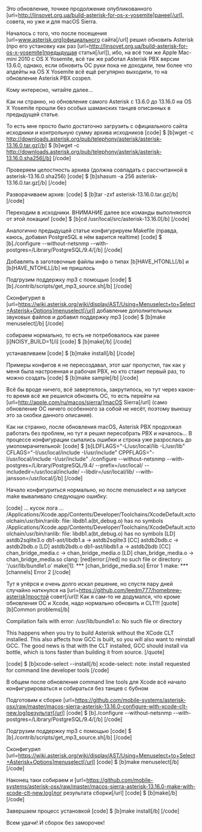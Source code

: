 Это обновление, точнее продолжение опубликованного [url=http://linsovet.org.ua/build-asterisk-for-os-x-yosemite]ранее[/url], совета, но уже и для macOS Sierra.

Началось с того, что после посещения [url=www.asterisk.org]официального сайта[/url] решил обновить Asterisk (про его установку как раз [url=http://linsovet.org.ua/build-asterisk-for-os-x-yosemite]предыдущая статья[/url]), ибо, на всё том же Apple Mac-mini 2010 с OS X Yosemite, всё так же работал Asterisk PBX версии 13.6.0, однако, если обновить ОС руки пока не доходили, тем более что апдейты на OS X Yosemite всё ещё регулярно выходили, то на обновление Asterisk PBX созрел.

Кому интересно, читайте далее...


Как ни странно, но обновление самого Asterisk с 13.6.0 до 13.16.0 на OS X Yosemite прошли без особых шаманских танцев описанных в предыдущей статье.

То есть мне просто было достаточно загрузить с официального сайта исходники и контрольную сумму архива исходников
[code]
$ [b]wget -c http://downloads.asterisk.org/pub/telephony/asterisk/asterisk-13.16.0.tar.gz[/b]
$ [b]wget -c http://downloads.asterisk.org/pub/telephony/asterisk/asterisk-13.16.0.sha256[/b]
[/code]

Проверяем целостность архива (должна совпадать с рассчитанной в asterisk-13.16.0.sha256)
[code]
$ [b]shasum -a 256 asterisk-13.16.0.tar.gz[/b]
[/code]

Разворачиваем архив:
[code]
$ [b]tar -zxf asterisk-13.16.0.tar.gz[/b]
[/code]

Переходим в исходники. ВНИМАНИЕ далее все команды выполняются от этой локации!
[code]
$ [b]cd /usr/local/src/asterisk-13.16.0[/b]
[/code]

Аналогично предыдущей статье конфигурируем Makefile (правда, каюсь, добавил PostgreSQL в нём варится realtime)
[code]
$ [b]./configure --without-netsnmp --with-postgres=/Library/PostgreSQL/9.4/[/b]
[/code]

Добавлять в заготовочные файлы инфо о типах [b]HAVE_HTONLL[/b] и [b]HAVE_NTOHLL[/b] не пришлось

Подгрузим поддержку mp3 с помощью
[code]
$ [b]./contrib/scripts/get_mp3_source.sh[/b]
[/code]

Сконфигурил в [url=https://wiki.asterisk.org/wiki/display/AST/Using+Menuselect+to+Select+Asterisk+Options]menuselect[/url] добавление дополнительных звуковых файлов и добавил поддержку mp3
[code]
$ [b]make menuselect[/b]
[/code]

собираем нормально, то есть не потребовалось как ранее [i]NOISY_BUILD=1[/i]
[code]
$ [b]make[/b]
[/code]

устанавливаем
[code]
$ [b]make install[/b]
[/code]

Примеры конфигов я не пересоздавал, этот шаг пропустил, так как у меня была настроенная и рабочая PBX,  но кто ставит первый раз, то можно создать
[code]
$ [b]make sample[/b]
[/code]

Всё бы вроде ничего, всё завертелось, закрутилось, но тут через какое-то время всё же решился обновить ОС, то есть перейти на [url=http://apple.com/ru/macos/sierra/]macOS Sierra[/url] (само обновление ОС ничего особенного за собой не несёт, поэтому выношу это за скобки данного описания).

Как ни странно, после обновления macOS, Asterisk PBX продолжал работать без проблем, но тут я решил пересобрать PBX и началось...
В процессе конфигурации сыпались ошибки и строка уже разрослась до умопомрачительной:
[code]
$ [b]LDFLAGS="-L/usr/local/lib -L/usr/lib" CFLAGS="-I/usr/local/include -I/usr/include" CPPFLAGS="-I/usr/local/include -I/usr/include" ./configure --without-netsnmp --with-postgres=/Library/PostgreSQL/9.4/ --prefix=/usr/local/ --includedir=/usr/local/include/ --libdir=/usr/local/lib/ --with-jansson=/usr/local/[/b]
[/code]

Начало конфигуриться нормально, но после menuselect и на запуске make вываливало следующую ошибку:

[code]
...
кусок лога
...
/Applications/Xcode.app/Contents/Developer/Toolchains/XcodeDefault.xctoolchain/usr/bin/ranlib: file: libdb1.a(bt_debug.o) has no symbols
/Applications/Xcode.app/Contents/Developer/Toolchains/XcodeDefault.xctoolchain/usr/bin/ranlib: file: libdb1.a(bt_debug.o) has no symbols
   [LD] astdb2sqlite3.o db1-ast/libdb1.a -> astdb2sqlite3
   [CC] astdb2bdb.c -> astdb2bdb.o
   [LD] astdb2bdb.o db1-ast/libdb1.a -> astdb2bdb
   [CC] chan_bridge_media.c -> chan_bridge_media.o
   [LD] chan_bridge_media.o -> chan_bridge_media.so
clang: [red]error:[/red] no such file or directory: '/usr/lib/bundle1.o'
make[1]: *** [chan_bridge_media.so] Error 1
make: *** [channels] Error 2
[/code]

Тут я упёрся и очень долго искал решение, но спустя пару дней случайно наткнулся на [url=https://github.com/leedm777/homebrew-asterisk]простой совет[/url]! Как я сам-то не додумался, что кроме обновления ОС и Xcode, надо нормально обновить и CLT!!!
[quote]
[b]Common problems[/b]

Compilation fails with error: /usr/lib/bundle1.o: No such file or directory

This happens when you try to build Asterisk without the XCode CLT installed. This also affects how GCC is built, so you will also want to reinstall GCC. The good news is that with the CLT installed, GCC should install via bottle, which is tons faster than building it from source.
[/quote]

[code]
$ [b]xcode-select --install[/b]
xcode-select: note: install requested for command line developer tools
[/code]

В общем после обновления command line tools для Xcode всё начало конфигурироваться и собираться без танцев с бубном

Подготовим к сборке [url=https://github.com/mobile-systems/asterisk-osx/raw/master/macos-sierra-asterisk-13.16.0-configure-with-xcode-clt-new.log]результат[/url]
[code]
$ [b]./configure --without-netsnmp --with-postgres=/Library/PostgreSQL/9.4/[/b]
[/code]

Подгрузим поддержку mp3 с помощью
[code]
$ [b]./contrib/scripts/get_mp3_source.sh[/b]
[/code]

Сконфигурил [url=https://wiki.asterisk.org/wiki/display/AST/Using+Menuselect+to+Select+Asterisk+Options]menuselect[/url]
[code]
$ [b]make menuselect[/b]
[/code]

Наконец таки собираем и [url=https://github.com/mobile-systems/asterisk-osx/raw/master/macos-sierra-asterisk-13.16.0-make-with-xcode-clt-new.log]лог результата сборки[/url]
[code]
$ [b]make[/b]
[/code]

Завершаем процесс установкой
[code]
$ [b]make install[/b]
[/code]

Всем удачи! И сборок без заморочек!
